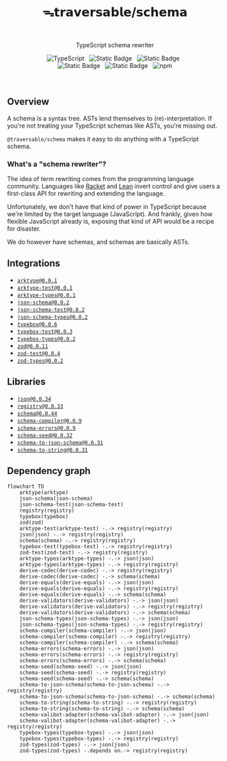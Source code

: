 <br>
<h1 align="center">ᯓ𝘁𝗿𝗮𝘃𝗲𝗿𝘀𝗮𝗯𝗹𝗲/𝘀𝗰𝗵𝗲𝗺𝗮</h1>
<br>

<p align="center">TypeScript schema rewriter</p>

<div align="center">
  <img alt="TypeScript" src="https://img.shields.io/badge/TypeScript-5.5%2B-blue?style=flat-square&logo=TypeScript&logoColor=4a9cf6">
  &nbsp;
  <img alt="Static Badge" src="https://img.shields.io/badge/ESM-supported-2d9574?style=flat-square&logo=JavaScript">
  &nbsp;
  <img alt="Static Badge" src="https://img.shields.io/badge/CJS-supported-2d9574?style=flat-square&logo=Node.JS">
  &nbsp;
</div>

<div align="center">
  <!-- <img alt="npm bundle size (scoped)" src="https://img.shields.io/bundlephobia/minzip/%40traversable/schema?style=flat-square&label=size">
  &nbsp; -->
  <img alt="Static Badge" src="https://img.shields.io/badge/%F0%9F%8C%B2-tree--shakeable-brightgreen?labelColor=white">
  &nbsp;
  <img alt="Static Badge" src="https://img.shields.io/static/v1?label=Hippocratic%20License&message=HL3-FULL&labelColor=5e2751&color=bc8c3d">
  &nbsp;
  <img alt="npm" src="https://img.shields.io/npm/dt/@traversable/registry?style=flat-square">
</div>
<br />

<br />

## Overview

A schema is a syntax tree. ASTs lend themselves to (re)-interpretation. If you're not treating your TypeScript schemas like ASTs, you're missing out.

`@traversable/schema` makes it easy to do anything with a TypeScript schema.

### What's a "schema rewriter"?

The idea of term rewriting comes from the programming language community. Languages like [Racket](https://planet.racket-lang.org/package-source/samsergey/rewrite.plt/1/0/planet-docs/manual/index.html) and [Lean](https://lean-lang.org/doc/reference/latest/The-Simplifier/Rewrite-Rules/) invert control and give users a first-class API for rewriting and extending the language.

Unfortunately, we don't have that kind of power in TypeScript because we're limited by the target language (JavaScript). And frankly, given how flexible JavaScript already is, exposing that kind of API would be a recipe for disaster.

We do however have schemas, and schemas are basically ASTs.

## Integrations

<ul>
  <li><a href="https://github.com/traversable/schema/tree/main/packages/"><code>arktype@0.0.1</code></a></li>
  <li><a href="https://github.com/traversable/schema/tree/main/packages/"><code>arktype-test@0.0.1</code></a></li>
  <li><a href="https://github.com/traversable/schema/tree/main/packages/"><code>arktype-types@0.0.1</code></a></li>
  <li><a href="https://github.com/traversable/schema/tree/main/packages/"><code>json-schema@0.0.2</code></a></li>
  <li><a href="https://github.com/traversable/schema/tree/main/packages/"><code>json-schema-test@0.0.2</code></a></li>
  <li><a href="https://github.com/traversable/schema/tree/main/packages/"><code>json-schema-types@0.0.2</code></a></li>
  <li><a href="https://github.com/traversable/schema/tree/main/packages/"><code>typebox@0.0.6</code></a></li>
  <li><a href="https://github.com/traversable/schema/tree/main/packages/"><code>typebox-test@0.0.3</code></a></li>
  <li><a href="https://github.com/traversable/schema/tree/main/packages/"><code>typebox-types@0.0.2</code></a></li>
  <li><a href="https://github.com/traversable/schema/tree/main/packages/"><code>zod@0.0.11</code></a></li>
  <li><a href="https://github.com/traversable/schema/tree/main/packages/"><code>zod-test@0.0.4</code></a></li>
  <li><a href="https://github.com/traversable/schema/tree/main/packages/"><code>zod-types@0.0.2</code></a></li>
</ul>

## Libraries

<ul>
  <li><a href="https://github.com/traversable/schema/tree/main/packages/"><code>json@0.0.34</code></a></li>
  <li><a href="https://github.com/traversable/schema/tree/main/packages/"><code>registry@0.0.33</code></a></li>
  <li><a href="https://github.com/traversable/schema/tree/main/packages/"><code>schema@0.0.44</code></a></li>
  <!-- <li><a href="https://github.com/traversable/schema/tree/main/packages/"><code>schema-codec@0.0.0</code></a></li> -->
  <li><a href="https://github.com/traversable/schema/tree/main/packages/"><code>schema-compiler@0.0.9</code></a></li>
  <li><a href="https://github.com/traversable/schema/tree/main/packages/"><code>schema-errors@0.0.9</code></a></li>
  <!-- <li><a href="https://github.com/traversable/schema/tree/main/packages/"><code>schema-deep-equal@0.0.0</code></a></li> -->
  <li><a href="https://github.com/traversable/schema/tree/main/packages/"><code>schema-seed@0.0.32</code></a></li>
  <li><a href="https://github.com/traversable/schema/tree/main/packages/"><code>schema-to-json-schema@0.0.31</code></a></li>
  <li><a href="https://github.com/traversable/schema/tree/main/packages/"><code>schema-to-string@0.0.31</code></a></li>
  <!-- <li><a href="https://github.com/traversable/schema/tree/main/packages/"><code>schema-to-validator@0.0.0</code></a></li> -->
</ul>

## Dependency graph

```mermaid
flowchart TD
    arktype(arktype)
    json-schema(json-schema)
    json-schema-test(json-schema-test)
    registry(registry)
    typebox(typebox)
    zod(zod)
    arktype-test(arktype-test) -.-> registry(registry)
    json(json) -.-> registry(registry)
    schema(schema) -.-> registry(registry)
    typebox-test(typebox-test) -.-> registry(registry)
    zod-test(zod-test) -.-> registry(registry)
    arktype-types(arktype-types) -.-> json(json)
    arktype-types(arktype-types) -.-> registry(registry)
    derive-codec(derive-codec) -.-> registry(registry)
    derive-codec(derive-codec) -.-> schema(schema)
    derive-equals(derive-equals) -.-> json(json)
    derive-equals(derive-equals) -.-> registry(registry)
    derive-equals(derive-equals) -.-> schema(schema)
    derive-validators(derive-validators) -.-> json(json)
    derive-validators(derive-validators) -.-> registry(registry)
    derive-validators(derive-validators) -.-> schema(schema)
    json-schema-types(json-schema-types) -.-> json(json)
    json-schema-types(json-schema-types) -.-> registry(registry)
    schema-compiler(schema-compiler) -.-> json(json)
    schema-compiler(schema-compiler) -.-> registry(registry)
    schema-compiler(schema-compiler) -.-> schema(schema)
    schema-errors(schema-errors) -.-> json(json)
    schema-errors(schema-errors) -.-> registry(registry)
    schema-errors(schema-errors) -.-> schema(schema)
    schema-seed(schema-seed) -.-> json(json)
    schema-seed(schema-seed) -.-> registry(registry)
    schema-seed(schema-seed) -.-> schema(schema)
    schema-to-json-schema(schema-to-json-schema) -.-> registry(registry)
    schema-to-json-schema(schema-to-json-schema) -.-> schema(schema)
    schema-to-string(schema-to-string) -.-> registry(registry)
    schema-to-string(schema-to-string) -.-> schema(schema)
    schema-valibot-adapter(schema-valibot-adapter) -.-> json(json)
    schema-valibot-adapter(schema-valibot-adapter) -.-> registry(registry)
    typebox-types(typebox-types) -.-> json(json)
    typebox-types(typebox-types) -.-> registry(registry)
    zod-types(zod-types) -.-> json(json)
    zod-types(zod-types) -.depends on.-> registry(registry)
```
